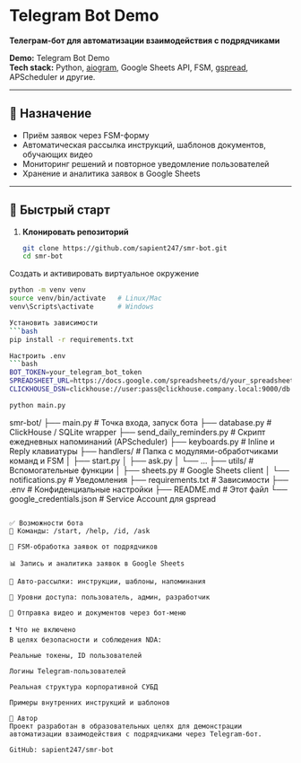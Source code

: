 # Telegram Bot Demo

**Телеграм-бот для автоматизации взаимодействия с подрядчиками**

**Demo:** Telegram Bot Demo  
**Tech stack:** Python, [aiogram](https://docs.aiogram.dev/), Google Sheets API, FSM, [gspread](https://github.com/burnash/gspread), APScheduler и другие.

---

## 📌 Назначение

- Приём заявок через FSM-форму  
- Автоматическая рассылка инструкций, шаблонов документов, обучающих видео  
- Мониторинг решений и повторное уведомление пользователей  
- Хранение и аналитика заявок в Google Sheets

---

## 🚀 Быстрый старт

1. **Клонировать репозиторий**
   ```bash
   git clone https://github.com/sapient247/smr-bot.git
   cd smr-bot

Создать и активировать виртуальное окружение
   ```bash
   python -m venv venv
   source venv/bin/activate   # Linux/Mac
   venv\Scripts\activate      # Windows

Установить зависимости
   ```bash
   pip install -r requirements.txt

Настроить .env
   ```bash
   BOT_TOKEN=your_telegram_bot_token
   SPREADSHEET_URL=https://docs.google.com/spreadsheets/d/your_spreadsheet_id
   CLICKHOUSE_DSN=clickhouse://user:pass@clickhouse.company.local:9000/db

python main.py
```
smr-bot/
├── main.py # Точка входа, запуск бота
├── database.py # ClickHouse / SQLite wrapper
├── send_daily_reminders.py # Скрипт ежедневных напоминаний (APScheduler)
├── keyboards.py # Inline и Reply клавиатуры
├── handlers/ # Папка с модулями-обработчиками команд и FSM
│ ├── start.py
│ ├── ask.py
│ └── ...
├── utils/ # Вспомогательные функции
│ ├── sheets.py # Google Sheets client
│ └── notifications.py # Уведомления
├── requirements.txt # Зависимости
├── .env # Конфиденциальные настройки
├── README.md # Этот файл
└── google_credentials.json # Service Account для gspread
```

✅ Возможности бота
📜 Команды: /start, /help, /id, /ask

📝 FSM-обработка заявок от подрядчиков

📊 Запись и аналитика заявок в Google Sheets

🔔 Авто-рассылки: инструкции, шаблоны, напоминания

👥 Уровни доступа: пользователь, админ, разработчик

🎥 Отправка видео и документов через бот-меню

❗ Что не включено
В целях безопасности и соблюдения NDA:

Реальные токены, ID пользователей

Логины Telegram-пользователей

Реальная структура корпоративной СУБД

Примеры внутренних инструкций и шаблонов

👤 Автор
Проект разработан в образовательных целях для демонстрации автоматизации взаимодействия с подрядчиками через Telegram-бот.

GitHub: sapient247/smr-bot
